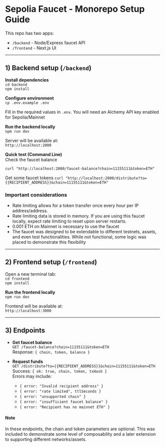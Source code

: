# Sepolia Faucet - Monorepo Setup Guide

This repo has two apps:

- `/backend` - Node/Express faucet API
- `/frontend` - Next.js UI

---

## 1) Backend setup (`/backend`)

**Install dependencies**  
`cd backend`  
`npm install`

**Configure environment**  
`cp .env.example .env`

Fill in the required values in `.env`. You will need an Alchemy API key enabled for Sepolia/Mainnet

**Run the backend locally**  
`npm run dev`

Server will be available at:  
`http://localhost:2000`

**Quick test (Command Line)**  
Check the faucet balance

`curl "http://localhost:2000/faucet-balance?chain=11155111&token=ETH"`

Get some faucet tokens
`curl "http://localhost:2000/distribute?to={{RECIPIENT_ADDRESS}}&chain=11155111&token=ETH"`

### Important considerations

- Rate limiting allows for a token transfer once every hour per IP address/address.
- Rate limiting data is stored in memory. If you are using this faucet locally, expect rate limiting to reset upon server restarts.
- 0.001 ETH on Mainnet is necessary to use the faucet
- The faucet was designed to be extendable to different testnets, assets, and even test functionalities. While not functional, some logic was placed to demonstrate this flexibility

---

## 2) Frontend setup (`/frontend`)

Open a new terminal tab:  
`cd frontend`  
`npm install`

**Run the frontend locally**  
`npm run dev`

Frontend will be available at:  
`http://localhost:3000`

---

## 3) Endpoints

- **Get faucet balance**  
  `GET /faucet-balance?chain=11155111&token=ETH`  
  Response: `{ chain, token, balance }`

- **Request funds**  
  `GET /distribute?to={{RECIPIENT_ADDRESS}}&chain=11155111&token=ETH`  
  Success: `{ ok: true, chain, token, txHash }`  
  Errors may include:
  - `{ error: "Invalid recipient address" }`
  - `{ error: "rate limited", ttlSeconds }`
  - `{ error: "unsupported chain" }`
  - `{ error: "insufficient faucet balance" }`
  - `{ error: "Recipient has no mainnet ETH" }`
 
#### Note

In these endpoints, the chain and token parameters are optional. This was included to demonstrate some level of composability and a later extension to supporting different networks/assets.

